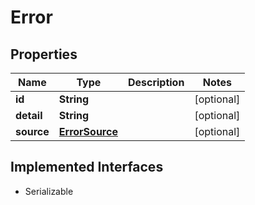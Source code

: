 

# Error


## Properties

Name | Type | Description | Notes
------------ | ------------- | ------------- | -------------
**id** | **String** |  |  [optional]
**detail** | **String** |  |  [optional]
**source** | [**ErrorSource**](ErrorSource.md) |  |  [optional]


## Implemented Interfaces

* Serializable


